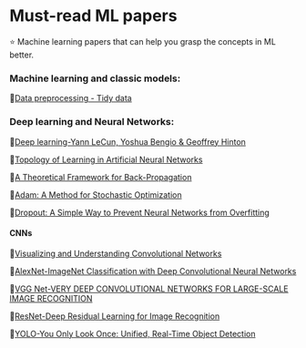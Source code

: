 # Must-read ML papers
:star: Machine learning papers that can help you grasp the concepts in ML better.

### Machine learning and classic models:
:page_facing_up:[Data preprocessing - Tidy data](https://vita.had.co.nz/papers/tidy-data.pdf)

### Deep learning and Neural Networks:
:page_facing_up:[Deep learning-Yann LeCun, Yoshua Bengio & Geoffrey Hinton](https://www.cs.toronto.edu/~hinton/absps/NatureDeepReview.pdf)

:page_facing_up:[Topology of Learning in Artificial Neural Networks](https://arxiv.org/abs/1902.08160v1)

:page_facing_up:[A Theoretical Framework for Back-Propagation](http://yann.lecun.com/exdb/publis/pdf/lecun-88.pdf)

:page_facing_up:[Adam: A Method for Stochastic Optimization](https://arxiv.org/pdf/1412.6980.pdf)

:page_facing_up:[Dropout: A Simple Way to Prevent Neural Networks from Overfitting](https://www.cs.toronto.edu/~hinton/absps/JMLRdropout.pdf)



#### CNNs
:page_facing_up:[Visualizing and Understanding Convolutional Networks](https://arxiv.org/pdf/1311.2901.pdf)


:page_facing_up:[AlexNet-ImageNet Classification with Deep Convolutional
Neural Networks](https://papers.nips.cc/paper/4824-imagenet-classification-with-deep-convolutional-neural-networks.pdf)

:page_facing_up:[VGG Net-VERY DEEP CONVOLUTIONAL NETWORKS FOR LARGE-SCALE IMAGE RECOGNITION](https://arxiv.org/pdf/1409.1556v6.pdf)

:page_facing_up:[ResNet-Deep Residual Learning for Image Recognition](https://arxiv.org/pdf/1512.03385.pdf)

:page_facing_up:[YOLO-You Only Look Once: Unified, Real-Time Object Detection](https://arxiv.org/pdf/1506.02640.pdf)
